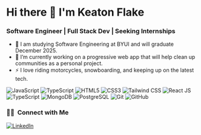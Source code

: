 # Hi there 👋 I'm Keaton Flake
### Software Engineer | Full Stack Dev | Seeking Internships

- 📖 I am studying Software Engineering at BYUI and will graduate December 2025.
- 🏃 I’m currently working on a progressive web app that will help clean up communities as a personal project.
- ⚡ I love riding motorcycles, snowboarding, and keeping up on the latest tech.

![JavaScript](https://img.shields.io/badge/-JavaScript-333333?style=flat&logo=javascript)
![TypeScript](https://img.shields.io/badge/-TypeScript-333333?style=flat&logo=typescript)
![HTML5](https://img.shields.io/badge/-HTML5-333333?style=flat&logo=HTML5)
![CSS3](https://img.shields.io/badge/-CSS3-333333?style=flat&logo=CSS3&logoColor=1572B6)
![Tailwind CSS](https://img.shields.io/badge/-Tailwind%20CSS-333333?style=flat&logo=tailwindcss)
![React JS](https://img.shields.io/badge/-React%20JS-333333?style=flat&logo=react)
![TypeScript](https://img.shields.io/badge/-TypeScript-333333?style=flat&logo=typescript)
![MongoDB](https://img.shields.io/badge/-MongoDB-333333?style=flat&logo=mongodb)
![PostgreSQL](https://img.shields.io/badge/-PostgreSQL-336791?style=flat&logo=PostgreSQL)
![Git](https://img.shields.io/badge/-Git-333333?style=flat&logo=git)
![GitHub](https://img.shields.io/badge/-GitHub-333333?style=flat&logo=github)

### 🤝🏻 &nbsp;Connect with Me 
<p>
<!--   Commented out for editing outdated portfolio -->
<!--   <a href="https://www.keaton.studio/"><img alt="Portfolio" src="https://img.shields.io/badge/Portfolio-keaton.studio-green"></a> -->
  <a href="https://www.linkedin.com/in/keaton-flake/"><img alt="LinkedIn" src="https://img.shields.io/badge/linkedin-keatonflake-blue"></a>
</p>
